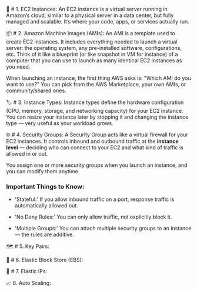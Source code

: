 🔧 # 1. EC2 Instances:
An EC2 instance is a virtual server running in Amazon’s cloud, similar to a physical server
in a data center, but fully managed and scalable.
It’s where your code, apps, or services actually run.

📦 # 2. Amazon Machine Images (AMIs):
An AMI is a template used to create EC2 instances. 
It includes everything needed to launch a virtual server: the operating system, 
any pre-installed software, configurations, etc.
Think of it like a blueprint (or like snapshot in VM for instance) of a computer 
that you can use to launch as many identical EC2 instances as you need.

When launching an instance, the first thing AWS asks is: "Which AMI do you want to use?" 
You can pick from the AWS Marketplace, your own AMIs, or community/shared ones.


🏷️ # 3. Instance Types:
Instance types define the hardware configuration (CPU, memory, storage, and networking capacity) 
for your EC2 instance.
You can resize your instance later by stopping it and changing the 
instance type — very useful as your workload grows.

🌐 # 4. Security Groups:
A Security Group acts like a virtual firewall for your EC2 instances. 
It controls inbound and outbound traffic at the **instance level** — deciding who can connect to your EC2 
and what kind of traffic is allowed in or out.

You assign one or more security groups when you launch an instance, and you can modify them anytime.

### Important Things to Know:
- 'Stateful:' If you allow inbound traffic on a port, response traffic is automatically allowed out.

- 'No Deny Rules:' You can only allow traffic, not explicitly block it.

- 'Multiple Groups:' You can attach multiple security groups to an instance — the rules are additive.

🗺️ # 5. Key Pairs:

🧱 # 6. Elastic Block Store (EBS):

📶 # 7. Elastic IPs:

📈 8. Auto Scaling:





